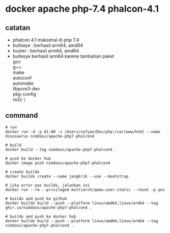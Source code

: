 # docker apache php-7.4 phalcon-4.1

## catatan
- phalcon 4.1 maksimal di php 7.4
- bullseye : berhasil arm64, amd64
- buster : berhasil arm64, amd64
- bullesye berhasil arm64 karene tambahan paket     
    gcc \
    g++ \
    make \
    autoconf \
    automake \
    libpcre3-dev \
    pkg-config \
    re2c \

## command
````
# run
docker run -d -p 81:80 -v /Users/sofyan/Dev/php:/var/www/html --name dinosaurus nimdasx/apache-php7-phalcon4

# build
docker build --tag nimdasx/apache-php7-phalcon4 . 

# push ke docker hub
docker image push nimdasx/apache-php7-phalcon4

# create buildx
docker buildx create --name jangkrik --use --bootstrap

# jika error pas buildx, jalankan ini
docker run --rm --privileged multiarch/qemu-user-static --reset -p yes

# buildx and push ke github
docker buildx build --push --platform linux/amd64,linux/arm64 --tag ghcr.io/nimdasx/apache-php7-phalcon4 .

# buildx and push ke docker hub
docker buildx build --push --platform linux/amd64,linux/arm64 --tag nimdasx/apache-php7-phalcon4 .
````